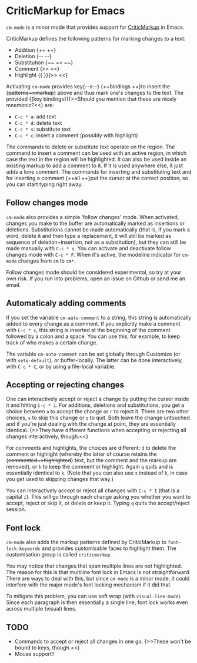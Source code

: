 # CriticMarkup for Emacs #

`cm-mode` is a minor mode that provides support for [CriticMarkup](http://criticmarkup.com/) in Emacs.

CriticMarkup defines the following patterns for marking changes to a text:

- Addition {++ ++}
- Deletion {-- --}
- Substitution {~~ ~> ~~}
- Comment {>> <<}
- Highlight {{ }}{>> <<}

Activating `cm-mode` provides key{--s--} {++bindings ++}to insert the {~~patterns~>markup~~} above and thus mark one's changes to the text. The provided {{key bindings}}{>>Should you mention that these are nicely mnemonic?<<} are:

- `C-c * a`: add text
- `C-c * d`: delete text
- `C-c * s`: substitute text
- `C-c * c`: insert a comment (possibly with highlight)

The commands to delete or substitute text operate on the region. The command to insert a comment can be used with an active region, in which case the text in the region will be highlighted. It can also be used inside an existing markup to add a comment to it. If it is used anywhere else, it just adds a lone comment. The commands for inserting and substituting text and for inserting a comment {++all ++}put the cursor at the correct position, so you can start typing right away.


## Follow changes mode ##

`cm-mode` also provides a simple 'follow changes' mode. When activated, changes you make to the buffer are automatically marked as insertions or deletions. Substitutions cannot be made automatically (that is, if you mark a word, delete it and then type a replacement, it will still be marked as sequence of deletion+insertion, not as a substitution), but they can still be made manually with `C-c * s`. You can activate and deactivate follow changes mode with `C-c * F`. When it's active, the modeline indicator for `cm-mode` changes from `cm` to `cm*`. 

Follow changes mode should be considered experimental, so try at your own risk. If you run into problems, open an issue on Github or send me an email.


## Automaticaly adding comments ##

If you set the variable `cm-auto-comment` to a string, this string is automatically added to every change as a comment. If you explicitly make a comment with `C-c * c`, this string is inserted at the beginning of the comment followed by a colon and a space. You can use this, for example, to keep track of who makes a certain change.

The variable `cm-auto-comment` can be set globally through Customize (or with `setq-default`), or buffer-locally. The latter can be done interactively, with `C-c * C`, or by using a file-local variable.


## Accepting or rejecting changes ##

One can interactively accept or reject a change by putting the cursor inside it and hitting `C-c * i`. For additions, deletions and substitutions, you get a choice between `a` to accept the change or `r` to reject it. There are two other choices, `s` to skip this change or `q` to quit. Both leave the change untouched and if you're just dealing with the change at point, they are essentially identical. {>>They have different functions when accepting or rejecting all changes interactively, though.<<}

For comments and highlights, the choices are different: `d` to delete the comment or highlight (whereby the latter of course retains the {~~commented~>highlighted~~} text, but the comment and the markup are removed), or `k` to keep the comment or highlight. Again `q` quits and is essentially identical to `k`. (Note that you can also use `s` instead of `k`, in case you get used to skipping changes that way.)

You can interactively accept or reject all changes with `C-c * I` (that is a capital `i`). This will go through each change asking you whether you want to accept, reject or skip it, or delete or keep it. Typing `q` quits the accept/reject session.


## Font lock ##

`cm-mode` also adds the markup patterns defined by CriticMarkup to `font-lock-keywords` and provides customisable faces to highlight them. The customisation group is called `criticmarkup`.

You may notice that changes that span multiple lines are not highlighted. The reason for this is that multiline font lock in Emacs is not straightforward. There are ways to deal with this, but since `cm-mode` is a minor mode, it could interfere with the major mode's font locking mechanism if it did that.

To mitigate this problem, you can use soft wrap (with `visual-line-mode`). Since each paragraph is then essentially a single line, font lock works even across multiple (visual) lines.


## TODO ##

- Commands to accept or reject all changes in one go. {>>These won't be bound to keys, though.<<}
- Mouse support?
